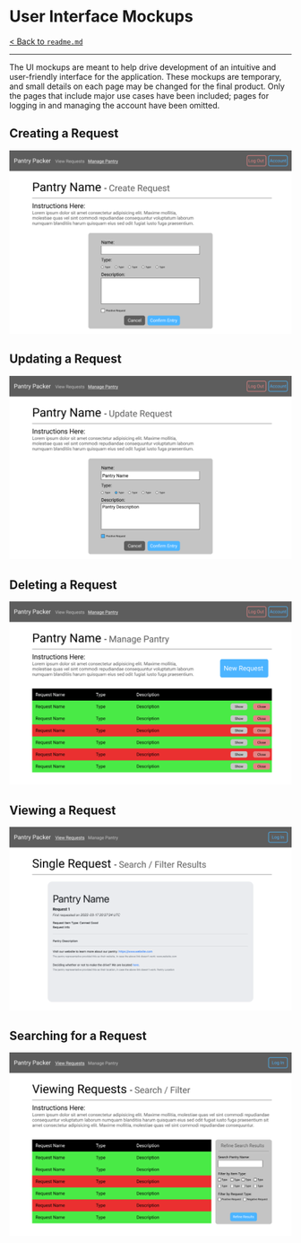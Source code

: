 # User Interface Mockups
[< Back to `readme.md`](../../readme.md)
<hr>

The UI mockups are meant to help drive development of an intuitive and user-friendly interface for the application. These mockups are temporary, and small details on each page may be changed for the final product. Only the pages that include major use cases have been included; pages for logging in and managing the account have been omitted.

## Creating a Request
![UI Mockup for Creating a Request](../uml/UI-Mockups/UI-Create-Request.png)

## Updating a Request
![UI Mockup for Updating a Request](../uml/UI-Mockups/UI-Update-Request.png)

## Deleting a Request
![UI Mockup for Deleting a Request](../uml/UI-Mockups/UI-Delete-Request.png)

## Viewing a Request
![UI Mockup for Viewing a Request](../uml/UI-Mockups/UI-Single-Request.png)

## Searching for a Request
![UI Mockup for Searching for a Request](../uml/UI-Mockups/UI-Search-Filter-Request.png)